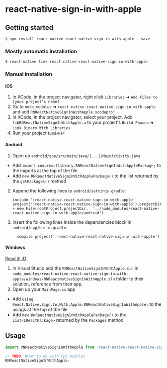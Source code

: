 
# react-native-sign-in-with-apple

## Getting started

`$ npm install react-native-react-native-sign-in-with-apple --save`

### Mostly automatic installation

`$ react-native link react-native-react-native-sign-in-with-apple`

### Manual installation


#### iOS

1. In XCode, in the project navigator, right click `Libraries` ➜ `Add Files to [your project's name]`
2. Go to `node_modules` ➜ `react-native-react-native-sign-in-with-apple` and add `RNReactNativeSignInWithApple.xcodeproj`
3. In XCode, in the project navigator, select your project. Add `libRNReactNativeSignInWithApple.a` to your project's `Build Phases` ➜ `Link Binary With Libraries`
4. Run your project (`Cmd+R`)<

#### Android

1. Open up `android/app/src/main/java/[...]/MainActivity.java`
  - Add `import com.reactlibrary.RNReactNativeSignInWithApplePackage;` to the imports at the top of the file
  - Add `new RNReactNativeSignInWithApplePackage()` to the list returned by the `getPackages()` method
2. Append the following lines to `android/settings.gradle`:
  	```
  	include ':react-native-react-native-sign-in-with-apple'
  	project(':react-native-react-native-sign-in-with-apple').projectDir = new File(rootProject.projectDir, 	'../node_modules/react-native-react-native-sign-in-with-apple/android')
  	```
3. Insert the following lines inside the dependencies block in `android/app/build.gradle`:
  	```
      compile project(':react-native-react-native-sign-in-with-apple')
  	```

#### Windows
[Read it! :D](https://github.com/ReactWindows/react-native)

1. In Visual Studio add the `RNReactNativeSignInWithApple.sln` in `node_modules/react-native-react-native-sign-in-with-apple/windows/RNReactNativeSignInWithApple.sln` folder to their solution, reference from their app.
2. Open up your `MainPage.cs` app
  - Add `using React.Native.Sign.In.With.Apple.RNReactNativeSignInWithApple;` to the usings at the top of the file
  - Add `new RNReactNativeSignInWithApplePackage()` to the `List<IReactPackage>` returned by the `Packages` method


## Usage
```javascript
import RNReactNativeSignInWithApple from 'react-native-react-native-sign-in-with-apple';

// TODO: What to do with the module?
RNReactNativeSignInWithApple;
```
  
